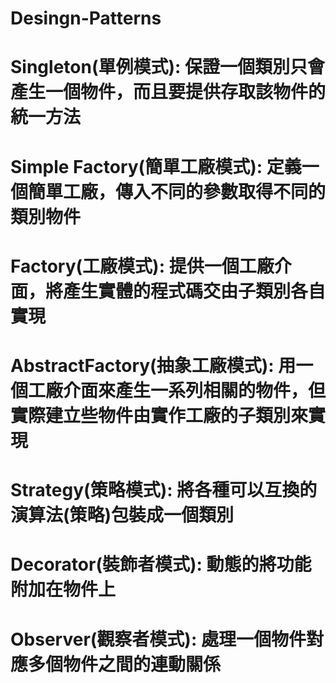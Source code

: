 # Desingn-Patterns
# Singleton(單例模式): 保證一個類別只會產生一個物件，而且要提供存取該物件的統一方法
# Simple Factory(簡單工廠模式): 定義一個簡單工廠，傳入不同的參數取得不同的類別物件
# Factory(工廠模式): 提供一個工廠介面，將產生實體的程式碼交由子類別各自實現
# AbstractFactory(抽象工廠模式): 用一個工廠介面來產生一系列相關的物件，但實際建立些物件由實作工廠的子類別來實現
# Strategy(策略模式): 將各種可以互換的演算法(策略)包裝成一個類別
# Decorator(裝飾者模式): 動態的將功能附加在物件上 
# Observer(觀察者模式): 處理一個物件對應多個物件之間的連動關係 
